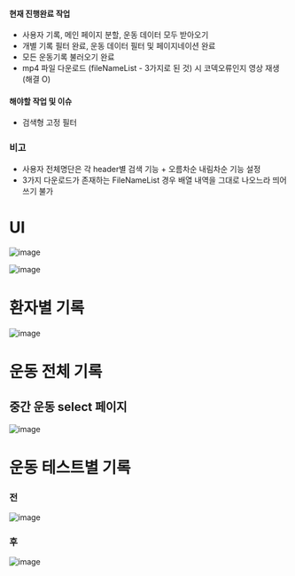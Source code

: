 #### 현재 진행완료 작업 
- 사용자 기록, 메인 페이지 분할, 운동 데이터 모두 받아오기 
- 개별 기록 필터 완료, 운동 데이터 필터 및 페이지네이션 완료
- 모든 운동기록 불러오기 완료
- mp4 파일 다운로드 (fileNameList - 3가지로 된 것) 시 코덱오류인지 영상 재생 (해결 O)

#### 해야할 작업 및 이슈
- 검색형 고정 필터


### 비고
- 사용자 전체명단은 각 header별 검색 기능 + 오름차순 내림차순 기능 설정
- 3가지 다운로드가 존재하는 FileNameList 경우 배열 내역을 그대로 나오느라 띄어쓰기 불가 



# UI

![image](https://user-images.githubusercontent.com/38232501/219429385-796aa29e-5812-458d-82dc-6de6f7bc4502.png)

![image](https://user-images.githubusercontent.com/38232501/219429448-70a6c9bf-4966-47f3-9c7d-8104db9f4bc0.png)


# 환자별 기록

![image](https://user-images.githubusercontent.com/38232501/220135691-4a215175-4436-4c30-9e1a-63b30a1a9728.png)


# 운동 전체 기록

## 중간 운동 select 페이지

![image](https://user-images.githubusercontent.com/38232501/219856446-3ca2eb25-0e08-432b-a29b-de5acc708660.png)


# 운동 테스트별 기록 

###  전

![image](https://user-images.githubusercontent.com/38232501/219429492-568b7940-af45-4af5-b1ac-3f1edd45cce7.png)


### 후 

![image](https://user-images.githubusercontent.com/38232501/220135789-0195a430-b367-4f9d-98a7-666c797d4ce0.png)
